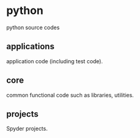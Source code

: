 # python
python source codes

## applications

application code (including test code).

## core

common functional code such as libraries, utilities.

## projects

Spyder projects.
